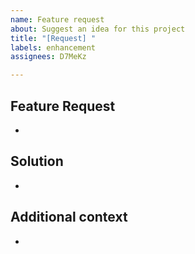 ```yaml
---
name: Feature request
about: Suggest an idea for this project
title: "[Request] "
labels: enhancement
assignees: D7MeKz

---
```


## Feature Request 
- 

## Solution 
- 

## Additional context
-
